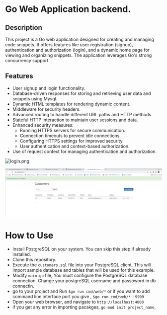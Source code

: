 # Go Web Application backend.  

## Description

This project is a Go web application designed for creating and managing code snippets. It offers features like user registration (signup), authentication and authorization (login), and a dynamic home page for viewing and organizing snippets. The application leverages Go's strong concurrency support.

## Features

- User signup and login functionality.
- Database-driven responses for storing and retrieving user data and snippets using Mysql. 
- Dynamic HTML templates for rendering dynamic content.
- Middleware for security headers. 
- Advanced routing to handle different URL paths and HTTP methods.
- Stateful HTTP interaction to maintain user sessions and data.
- Enhanced security measures:
  - Running HTTPS servers for secure communication.
  - Connection timeouts to prevent idle connections.
  - Configuring HTTPS settings for improved security.
  - User authentication and context-based authorization.
- Use of request context for managing authentication and authorization.




![login.png](https://github.com/kalkite/go_web_application/blob/master/login.png)


![1.png](https://github.com/chittibc/go_pg_crud/blob/master/1.png)

# How to Use

* Install PostgreSQL on your system. You can skip this step if already installed.
* Clone this repository.
* Execute the `customers.sql` file into your PostgreSQL client. This will import sample database and tables that will be used for this example.
* Modify `main.go` file, You must configure the PostgreSQL database connection. Change your postgreSQL username and passoword in db connectin. 
* go to your project and Run `$go run cmd/web/*` or if you want to add command line interface port you give , `$go run cmd/web/* :9999` 
* Open your web browser, and navigate to `http://localhost:4000`
* if you get any error in importing pacakges, `go mod init project_name`, 
